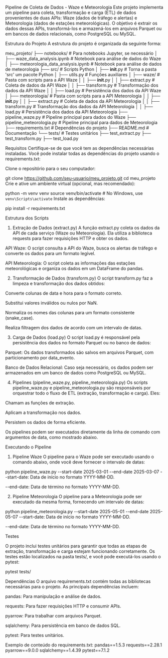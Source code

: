 Pipeline de Coleta de Dados - Waze e Meteorologia
Este projeto implementa um pipeline para coleta, transformação e carga (ETL) de dados provenientes de duas APIs: Waze (dados de tráfego e alertas) e Meteorologia (dados de estações meteorológicas). O objetivo é extrair os dados dessas APIs, transformá-los e armazená-los em arquivos Parquet ou em bancos de dados relacionais, como PostgreSQL ou MySQL.

Estrutura do Projeto
A estrutura do projeto é organizada da seguinte forma:


meu_projeto/
├── notebooks/                      # Para notebooks Jupyter, se necessário
│   ├── waze_data_analysis.ipynb    # Notebook para análise de dados do Waze
│   ├── meteorologia_data_analysis.ipynb # Notebook para análise de dados de meteorologia
├── src/                            # Scripts Python
│   ├── __init__.py                 # Torna a pasta 'src' um pacote Python
│   ├── utils.py                    # Funções auxiliares
│   ├── waze/                       # Pasta com scripts para a API Waze
│   │   ├── __init__.py
│   │   ├── extract.py              # Coleta de dados da API Waze
│   │   ├── transform.py            # Transformação dos dados da API Waze
│   │   ├── load.py                 # Persistência dos dados da API Waze
│   ├── meteorologia/               # Pasta com scripts para a API Meteorologia
│   │   ├── __init__.py
│   │   ├── extract.py              # Coleta de dados da API Meteorologia
│   │   ├── transform.py            # Transformação dos dados da API Meteorologia
│   │   ├── load.py                 # Persistência dos dados da API Meteorologia
├── pipeline_waze.py                # Pipeline principal para dados do Waze
├── pipeline_meteorologia.py        # Pipeline principal para dados de Meteorologia
├── requirements.txt                # Dependências do projeto
├── README.md                       # Documentação
└── tests/                          # Testes unitários
    ├── test_extract.py
    ├── test_transform.py
    ├── test_load.py

Requisitos
Certifique-se de que você tem as dependências necessárias instaladas. Você pode instalar todas as dependências do projeto usando o requirements.txt:

Clone o repositório para o seu computador:


git clone https://github.com/seu-usuario/meu_projeto.git
cd meu_projeto
Crie e ative um ambiente virtual (opcional, mas recomendado):


python -m venv venv
source venv/bin/activate  # No Windows, use `venv\Scripts\activate`
Instale as dependências:


pip install -r requirements.txt

Estrutura dos Scripts
1. Extração de Dados (extract.py)
A função extract.py coleta os dados da API de cada serviço (Waze ou Meteorologia). Ela utiliza a biblioteca requests para fazer requisições HTTP e obter os dados.

API Waze: O script consulta a API do Waze, busca os alertas de tráfego e converte os dados para um formato legível.

API Meteorologia: O script coleta as informações das estações meteorológicas e organiza os dados em um DataFrame do pandas.

2. Transformação de Dados (transform.py)
O script transform.py faz a limpeza e transformação dos dados obtidos:

Converte colunas de data e hora para o formato correto.

Substitui valores inválidos ou nulos por NaN.

Normaliza os nomes das colunas para um formato consistente (snake_case).

Realiza filtragem dos dados de acordo com um intervalo de datas.

3. Carga de Dados (load.py)
O script load.py é responsável pela persistência dos dados no formato Parquet ou no banco de dados:

Parquet: Os dados transformados são salvos em arquivos Parquet, com particionamento por data_evento.

Banco de Dados Relacional: Caso seja necessário, os dados podem ser armazenados em um banco de dados como PostgreSQL ou MySQL.

4. Pipelines (pipeline_waze.py, pipeline_meteorologia.py)
Os scripts pipeline_waze.py e pipeline_meteorologia.py são responsáveis por orquestrar todo o fluxo de ETL (extração, transformação e carga). Eles:

Chamam as funções de extração.

Aplicam a transformação nos dados.

Persistem os dados de forma eficiente.

Os pipelines podem ser executados diretamente da linha de comando com argumentos de data, como mostrado abaixo.

Executando o Pipeline
1. Pipeline Waze
O pipeline para o Waze pode ser executado usando o comando abaixo, onde você deve fornecer o intervalo de datas:


python pipeline_waze.py --start-date 2025-03-01 --end-date 2025-03-07
--start-date: Data de início no formato YYYY-MM-DD.

--end-date: Data de término no formato YYYY-MM-DD.

2. Pipeline Meteorologia
O pipeline para a Meteorologia pode ser executado da mesma forma, fornecendo um intervalo de datas:


python pipeline_meteorologia.py --start-date 2025-05-01 --end-date 2025-05-07
--start-date: Data de início no formato YYYY-MM-DD.

--end-date: Data de término no formato YYYY-MM-DD.

Testes

O projeto inclui testes unitários para garantir que todas as etapas de extração, transformação e carga estejam funcionando corretamente. Os testes estão localizados na pasta tests/, e você pode executá-los usando o pytest:


pytest tests/

Dependências
O arquivo requirements.txt contém todas as bibliotecas necessárias para o projeto. As principais dependências incluem:

pandas: Para manipulação e análise de dados.

requests: Para fazer requisições HTTP e consumir APIs.

pyarrow: Para trabalhar com arquivos Parquet.

sqlalchemy: Para persistência em banco de dados SQL.

pytest: Para testes unitários.

Exemplo de conteúdo do requirements.txt:
pandas==1.5.3
requests==2.28.1
pyarrow==9.0.0
sqlalchemy==1.4.39
pytest==7.1.2